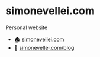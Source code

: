 # simonevellei.com
Personal website 

* 🏠 [simonevellei.com](https://www.simonevellei.com)
* 📰 [simonevellei.com/blog](https://www.simonevellei.com/blog)
